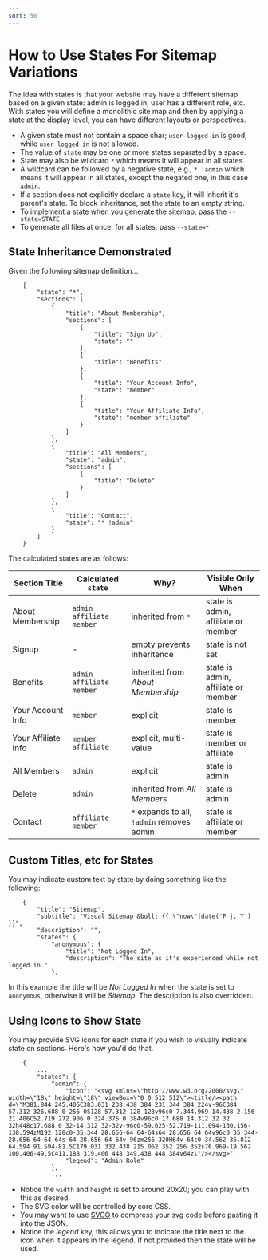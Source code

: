 ```yaml
---
sort: 50
---
```

# How to Use States For Sitemap Variations

The idea with states is that your website may have a different sitemap based on a given state: admin is logged in, user has a different role, etc.  With states you will define a monolithic site map and then by applying a state at the display level, you can have different layouts or perspectives.

* A given state must not contain a space char; `user-logged-in` is good, while `user logged in` is not allowed. 
* The value of `state` may be one or more states separated by a space.
* State may also be wildcard `*` which means it will appear in all states.
* A wildcard can be followed by a negative state, e.g.,  `* !admin` which means it will appear in all states, except the negated one, in this case `admin`.
* If a section does not explicitly declare a `state` key, it will inherit it's parent's state.  To block inheritance, set the state to an empty string.
* To implement a state when you generate the sitemap, pass the `--state=STATE`
* To generate all files at once, for all states, pass `--state=*`


## State Inheritance Demonstrated

Given the following sitemap definition...

        {
            "state": "*",
            "sections": [
                {
                    "title": "About Membership",
                    "sections": [
                        {
                            "title": "Sign Up",
                            "state": ""
                        },
                        {
                            "title": "Benefits"
                        },
                        {
                            "title": "Your Account Info",
                            "state": "member"
                        },
                        {
                            "title": "Your Affiliate Info",
                            "state": "member affiliate"
                        }
                    ]
                },
                {
                    "title": "All Members",
                    "state": "admin",
                    "sections": [
                        {
                            "title": "Delete"
                        }
                    ]
                },
                {
                    "title": "Contact",
                    "state": "* !admin"
                }
            ]
        }

The calculated states are as follows:

| Section Title | Calculated `state` | Why? | Visible Only When
|----------|----------|---|---|
| About Membership | `admin affiliate member` | inherited from `*` | state is admin, affiliate or member |
| Signup | - | empty prevents inheritence| state is not set |
| Benefits | `admin affiliate member` | inherited from _About Membership_ | state is admin, affiliate or member |
| Your Account Info | `member` | explicit | state is member |
| Your Affiliate Info | `member affiliate` | explicit, multi-value | state is member or affiliate |
| All Members | `admin` | explicit | state is admin |
| Delete | `admin` | inherited from _All Members_ | state is admin |
| Contact | `affiliate member` | `*` expands to all, `!admin` removes admin | state is affiliate or member |

## Custom Titles, etc for States

You may indicate custom text by state by doing something like the following:

        {
            "title": "Sitemap",
            "subtitle": "Visual Sitemap &bull; {{ \"now\"|date('F j, Y') }}",
            "description": "",
            "states": {
                "anonymous": {
                    "title": "Not Logged In",
                    "description": "The site as it's experienced while not logged in."
                },
                
In this example the title will be _Not Logged In_ when the state is set to `anonymous`, otherwise it will be _Sitemap_.  The description is also overridden.                

## Using Icons to Show State

You may provide SVG icons for each state if you wish to visually indicate state on sections.  Here's how you'd do that.

        {
            ...
            "states": {
                "admin": {
                    "icon": "<svg xmlns=\"http://www.w3.org/2000/svg\" width=\"18\" height=\"18\" viewBox=\"0 0 512 512\"><title/><path d=\"M381.844 245.406C383.031 238.438 384 231.344 384 224v-96C384 57.312 326.688 0 256 0S128 57.312 128 128v96c0 7.344.969 14.438 2.156 21.406C52.719 272.906 0 324.375 0 384v96c0 17.688 14.312 32 32 32h448c17.688 0 32-14.312 32-32v-96c0-59.625-52.719-111.094-130.156-138.594zM192 128c0-35.344 28.656-64 64-64s64 28.656 64 64v96c0 35.344-28.656 64-64 64s-64-28.656-64-64v-96zm256 320H64v-64c0-34.562 36.812-64.594 91.594-81.5C179.031 332.438 215.062 352 256 352s76.969-19.562 100.406-49.5C411.188 319.406 448 349.438 448 384v64z\"/></svg>"
                    "legend": "Admin Role"
                },
                ...
                
* Notice the `width` and `height` is set to around 20x20; you can play with this as desired.
* The SVG color will be controlled by core CSS.
* You may want to use [SVGO](https://www.npmjs.com/package/svgo) to compress your svg code before pasting it into the JSON.
* Notice the _legend_ key, this allows you to indicate the title next to the icon when it appears in the legend.  If not provided then the state will be used.
